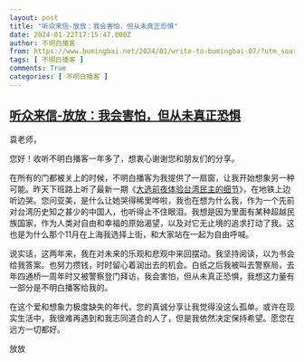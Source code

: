 ```yaml
---
layout: post
title: "听众来信-放放：我会害怕，但从未真正恐惧"
date: 2024-01-22T17:15:47.000Z
author: 不明白播客
from: https://www.bumingbai.net/2024/01/write-to-bumingbai-07/?utm_source=rss&utm_medium=rss&utm_campaign=write-to-bumingbai-07
tags: [ 不明白播客 ]
comments: True
categories: [ 不明白播客 ]
---
```

<!--1705943747000-->
[听众来信-放放：我会害怕，但从未真正恐惧](https://www.bumingbai.net/2024/01/write-to-bumingbai-07/?utm_source=rss&utm_medium=rss&utm_campaign=write-to-bumingbai-07)
------

<div>
<p>袁老师，</p><p>您好！收听不明白播客一年多了，想衷心谢谢您和朋友们的分享。</p><p>在所有的门都被关上的时候，不明白播客为我提供了一扇窗，让我开始想象另一种可能。昨天下班路上听了最新一期《<a href="https://www.bumingbai.net/2024/01/ep-081-taiwan-election/" data-type="link" data-id="https://www.bumingbai.net/2024/01/ep-081-taiwan-election/">大选前夜体验台湾民主的细节</a>》，在地铁上边听边哭。您问亚美，是什么让她哭得稀里哗啦，我也在想为什么我，作为一个先前对台湾历史知之甚少的中国人，也听得止不住眼泪。我想是因为里面有某种超越民族国家，作为人类对自由和幸福的原始渴望，以及对它无止境的追求打动了我。这也是为什么那个11月在上海我选择上街，和大家站在一起为自由呼喊。</p><p>说实话，这两年来，我在对未来的乐观和悲观中来回摆动。我坚持阅读，以为书会给我答案。也努力攒钱，时时留心着润出去的机会。白纸之后我被叫去警察局，去年四通桥一周年时又被警察登门拜访，我会害怕，但从未真正恐惧，我想这力量有一部分是不明白播客给我的。</p><p>在这个爱和想象力极度缺失的年代，您的真诚分享让我觉得没这么孤单。或许在现实生活中，我很难再遇到和我志同道合的人了，但是我依然决定保持希望。愿您在远方一切都好。</p><p>放放</p>
</div>
